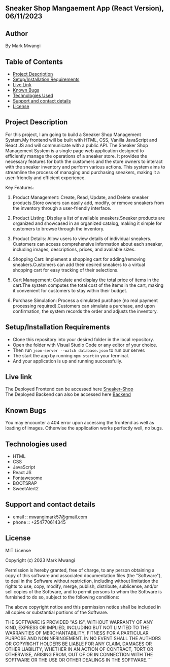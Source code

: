 
##  Sneaker Shop Mangaement App (React Version), 06/11/2023


## Author
By Mark Mwangi

## Table of Contents
- [Project Description](#project-description)
- [Setup/Installation Requirements](#setup/installation-requirements)
- [Live Link](#live-link)
- [Known Bugs](#known-bugs)
- [Technologies Used](#technologies-used)
- [Support and contact details](#support-and-contact-details)
- [License](#license)

## Project Description

For this project, I am going to build a Sneaker Shop Management System.My frontend will be built with HTML, CSS, Vanilla JavaScript and React JS and will communicate with a public API.
The Sneaker Shop Management System is a single page web application designed to efficiently manage the operations of a sneaker store. It provides the necessary features for both the customers and the store owners to interact with the sneaker inventory and perform various actions. This system aims to streamline the process of managing and purchasing sneakers, making it a user-friendly and efficient experience.

Key Features:

1. Product Management:
  Create, Read, Update, and Delete sneaker products.Store owners can easily add, modify, or remove sneakers from the inventory through a user-friendly interface.

2. Product Listing:
 Display a list of available sneakers.Sneaker products are organized and showcased in an organized catalog, making it simple for customers to browse through the inventory.

3. Product Details:
 Allow users to view details of individual sneakers.
 Customers can access comprehensive information about each sneaker, including images, descriptions, prices, and available sizes.

4. Shopping Cart:
 Implement a shopping cart for adding/removing sneakers.Customers can add their desired sneakers to a virtual shopping cart for easy tracking of their selections.

5. Cart Management:
 Calculate and display the total price of items in the cart.The system computes the total cost of the items in the cart, making it convenient for customers to stay within their budget.

6. Purchase Simulation:
 Process a simulated purchase (no real payment processing required).Customers can simulate a purchase, and upon confirmation, the system records the order and adjusts the inventory.

## Setup/Installation Requirements

 - Clone this repository into your desired folder in the local repository.
 - Open the folder with Visual Studio Code or any editor of your choice.
 - Then run `json-server --watch database.json` to run our server.
 - The start the app by running `npm start` in your terminal.
 - And your application is up and running successfully.
       
## Live link

The Deployed Frontend can be accessed here [Sneaker-Shop](https://654d65d70abc781129583b3c--meek-kataifi-39d1af.netlify.app/sneakers)   
The Deployed Backend can also be accessed here [Backend](https://sneaker-shop-react.onrender.com/sneakers)

## Known Bugs

You may encounter a 404 error upon accessing the frontend as well as loading of images.
Otherwise the application works perfectly well, no bugs.

## Technologies used

- HTML 
- CSS
- JavaScript
- React JS
- Fontawesome
- BOOTSRAP
- SweetAlert2

## Support and contact details

- email :: mwangimark57@gmail.com
- phone :: +254770614345

## License

MIT License

Copyright (c) 2023 Mark Mwangi

Permission is hereby granted, free of charge, to any person obtaining a copy of this software and associated documentation files (the "Software"), to deal in the Software without restriction, including without limitation the rights to use, copy, modify, merge, publish, distribute, sublicense, and/or sell copies of the Software, and to permit persons to whom the Software is furnished to do so, subject to the following conditions:

The above copyright notice and this permission notice shall be included in all copies or substantial portions of the Software.

THE SOFTWARE IS PROVIDED "AS IS", WITHOUT WARRANTY OF ANY KIND, EXPRESS OR IMPLIED, INCLUDING BUT NOT LIMITED TO THE WARRANTIES OF MERCHANTABILITY, FITNESS FOR A PARTICULAR PURPOSE AND NONINFRINGEMENT. IN NO EVENT SHALL THE AUTHORS OR COPYRIGHT HOLDERS BE LIABLE FOR ANY CLAIM, DAMAGES OR OTHER LIABILITY, WHETHER IN AN ACTION OF CONTRACT, TORT OR OTHERWISE, ARISING FROM, OUT OF OR IN CONNECTION WITH THE SOFTWARE OR THE USE OR OTHER DEALINGS IN THE SOFTWARE.```